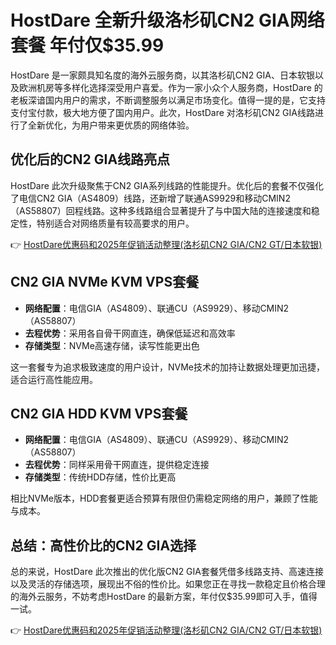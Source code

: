 # HostDare 全新升级洛杉矶CN2 GIA网络套餐 年付仅$35.99

HostDare 是一家颇具知名度的海外云服务商，以其洛杉矶CN2 GIA、日本软银以及欧洲机房等多样化选择深受用户喜爱。作为一家小众个人服务商，HostDare 的老板深谙国内用户的需求，不断调整服务以满足市场变化。值得一提的是，它支持支付宝付款，极大地方便了国内用户。此次，HostDare 对洛杉矶CN2 GIA线路进行了全新优化，为用户带来更优质的网络体验。

## 优化后的CN2 GIA线路亮点

HostDare 此次升级聚焦于CN2 GIA系列线路的性能提升。优化后的套餐不仅强化了电信CN2 GIA（AS4809）线路，还新增了联通AS9929和移动CMIN2（AS58807）回程线路。这种多线路组合显著提升了与中国大陆的连接速度和稳定性，特别适合对网络质量有较高要求的用户。

👉 [HostDare优惠码和2025年促销活动整理(洛杉矶CN2 GIA/CN2 GT/日本软银)](https://bit.ly/hostdare)

## CN2 GIA NVMe KVM VPS套餐

- **网络配置**：电信GIA（AS4809）、联通CU（AS9929）、移动CMIN2（AS58807）
- **去程优势**：采用各自骨干网直连，确保低延迟和高效率
- **存储类型**：NVMe高速存储，读写性能更出色

这一套餐专为追求极致速度的用户设计，NVMe技术的加持让数据处理更加迅捷，适合运行高性能应用。

## CN2 GIA HDD KVM VPS套餐

- **网络配置**：电信GIA（AS4809）、联通CU（AS9929）、移动CMIN2（AS58807）
- **去程优势**：同样采用骨干网直连，提供稳定连接
- **存储类型**：传统HDD存储，性价比更高

相比NVMe版本，HDD套餐更适合预算有限但仍需稳定网络的用户，兼顾了性能与成本。

## 总结：高性价比的CN2 GIA选择

总的来说，HostDare 此次推出的优化版CN2 GIA套餐凭借多线路支持、高速连接以及灵活的存储选项，展现出不俗的性价比。如果您正在寻找一款稳定且价格合理的海外云服务，不妨考虑HostDare 的最新方案，年付仅$35.99即可入手，值得一试。

👉 [HostDare优惠码和2025年促销活动整理(洛杉矶CN2 GIA/CN2 GT/日本软银)](https://bit.ly/hostdare)
